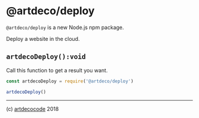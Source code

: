 # @artdeco/deploy

`@artdeco/deploy` is a new Node.js npm package.

Deploy a website in the cloud.

## `artdecoDeploy():void`

Call this function to get a result you want.

```js
const artdecoDeploy = require('@artdeco/deploy')

artdecoDeploy()
```

---

(c) [artdecocode][1] 2018

[1]: https://artdeco.bz
